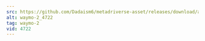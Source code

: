 ```yaml
---
src: https://github.com/Dadaism6/metadriverse-asset/releases/download/assetsv1.0.1/waymo-2_4722.mp4
alt: waymo-2_4722
tag: waymo-2
vid: 4722
---
```

